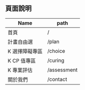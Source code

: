 ## 頁面說明

| Name           | path        |
| -------------- | ----------- |
| 首頁           | /           |
| 計畫自由選     | /plan       |
| K 選擇障礙專區 | /choice     |
| K CP 值專區    | /curing     |
| K 專業評估     | /assessment |
| 關於我們       | /contact    |
